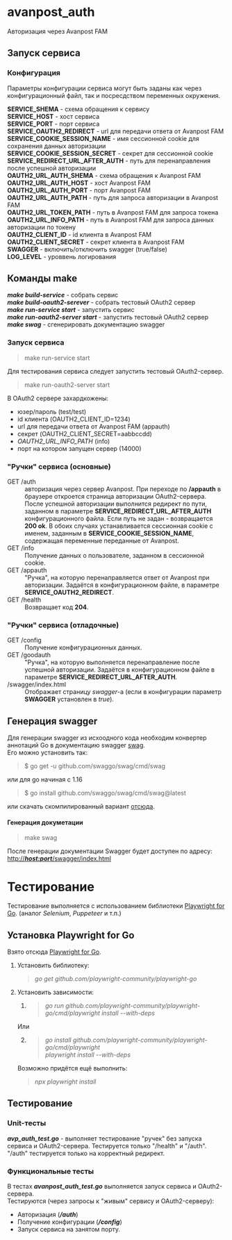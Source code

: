 # avanpost_auth
Авторизация через Avanpost FAM

## Запуск сервиса

### Конфигурация

Параметры конфигурации сервиса могут быть заданы как через конфигурационный файл,
так и посресдством переменных окружения.

**SERVICE_SHEMA** - схема обращения к сервису   
**SERVICE_HOST**  - хост  сервиса  
**SERVICE_PORT**  - порт  сервиса  
**SERVICE_OAUTH2_REDIRECT** - url для передачи ответа от Avanpost FAM    
**SERVICE_COOKIE_SESSION_NAME** - имя сессионной cookie для сохранения данных авторизации    
**SERVICE_COOKIE_SESSION_SECRET** - секрет для   сессионной cookie  
**SERVICE_REDIRECT_URL_AFTER_AUTH** - путь для перенаправления после успешной авторизации    
**OAUTH2_URL_AUTH_SHEMA** -  схема обращения к Avanpost FAM  
**OAUTH2_URL_AUTH_HOST** - хост Avanpost FAM  
**OAUTH2_URL_AUTH_PORT** - порт Avanpost FAM  
**OAUTH2_URL_AUTH_PATH** - путь для запроса авторизации в Avanpost FAM     
**OAUTH2_URL_TOKEN_PATH** - путь  в Avanpost FAM для запроса токена       
**OAUTH2_URL_INFO_PATH** - путь в Avanpost FAM для запроса данных авторизации по токену  
**OAUTH2_CLIENT_ID** -   id клиента  в Avanpost FAM  
**OAUTH2_CLIENT_SECRET**   -   секрет клиента  в Avanpost FAM     
**SWAGGER** -   включить/отключить swagger (true/false)  
**LOG_LEVEL** - уроввень логирования  



## Команды make

***make build-service*** - собрать сервис   
***make build-oauth2-serever*** - собрать тестовый OAuth2 сервер  
***make run-service start*** - запустить сервис  
***make run-oauth2-server start*** - запустить    тестовый OAuth2 сервер  
***make swag*** - сгенерировать документацию swagger       


### Запуск сервиса
> make run-service  start

Для тестирования сервиса следует запустить тестовый OAuth2-сервер.   
> make run-oauth2-server start

В OAuth2 сервере захардкожены: 
 - юзер/пароль (test/test)
 - id клиента (OAUTH2_CLIENT_ID=1234)
 - url для передачи ответа от Avanpost FAM (appauth)
 - секрет (OAUTH2_CLIENT_SECRET=aabbccdd)  
 - *OAUTH2_URL_INFO_PATH* (info)
 - порт на котором запущен сервер (14000)

### "Ручки" сервиса (основные)

<dl>
  <dt> GET /auth</dt>
  <dd>авторизация через сервер Avanpost. При переходе по <b>/appauth</b> 
в браузере откроется страница авторизации OAuth2-сервера. После успешной 
авторизации выполнится редирект по пути, заданном в параметре <b>SERVICE_REDIRECT_URL_AFTER_AUTH</b>
конфигурационного файла. Если путь не задан - возвращается <b>200 ok</b>. В обоих случаях
устанавливается сессионная cookie с именем, заданным в <b>SERVICE_COOKIE_SESSION_NAME</b>,
содержащая переменные переданные от Avanpost.
 </dd>
  <dt>GET /info</dt>
  <dd>Получение данных о пользователе, заданном в сессионной cookie.</dd>
  <dt>GET /appauth</dt>
  <dd>"Ручка", на которую перенаправляется ответ от Avanpost при авторизации. Задаётся в 
конфигурационном файле, в параметре <b>SERVICE_OAUTH2_REDIRECT</b>.
  <dt>GET /health</dt>
  <dd>Возвращает код <b>204</b>.
</dd>
</dl>

### "Ручки" сервиса (отладочные)
<dl>
  <dt>GET /config</dt>
  <dd>Получение конфигурационных данных.</dd>
  <dt>GET /goodauth</dt>
  <dd>"Ручка", на которую выполняется перенаправление после успешной авторизации. Задаётся в 
конфигурационном файле в параметре <b>SERVICE_REDIRECT_URL_AFTER_AUTH</b>.
  <dt>/swagger/index.html</dt>
  <dd>Отображает страницу <i>swagger</i>-а (если в конфигурации параметр <b>SWAGGER</b> установлен в <em>true</em>).</dd>
</dl>

## Генерация swagger

Для генерации swagger из исхоодного кода  необходим
конвертер аннотаций Go в документацию swagger [swag](https://github.com/swaggo/swag).  
Его можно установить так:

> $ go get -u github.com/swaggo/swag/cmd/swag

или для go начиная с 1.16

> $ go install github.com/swaggo/swag/cmd/swag@latest

или скачать скомпилированный вариант [отсюда](https://github.com/swaggo/swag/releases).


#### Генерация докуметации

> make swag


После генерации документации Swagger будет доступен  по адресу: [http://***host:port***/swagger/index.html](http://<host>:<port>/swagger/index.html)

 # Тестирование
 Тестирование выполняется с использованием  библиотеки [Playwright for Go](https://github.com/playwright-community/playwright-go).
 (аналог *Selenium*, *Puppeteer* и т.п.)
## Установка Playwright for Go 

Взято отсюда [Playwright for Go](https://github.com/playwright-community/playwright-go).

1. Установить библиотеку:
   >*go get github.com/playwright-community/playwright-go*
2. Установить зависимости:
   1. > *go run github.com/playwright-community/playwright-go/cmd/playwright install --with-deps*
      
   Или  
   
   2. >*go install github.com/playwright-community/playwright-go/cmd/playwright*  
   *playwright install --with-deps*
        
     Возможно придётся ещё выполнить:
    >*npx playwright install*  

## Тестирование
### Unit-тесты

***avp_auth_test.go*** - выполняет тестирование "ручек" без запуска сервиса и OAuth2-сервера.
Тестируется только "/health" и "/auth".   
"/auth" тестируется только на корректный редирект.

### Функциональные тесты

В тестах ***avanpost_auth_test.go*** выполняется запуск сервиса и OAuth2-сервера.  
Тестируются (через запросы к "живым" сервису и OAuth2-серверу): 
* Авторизация (***/auth***)
* Получение конфигурации (***/config***)
* Запуск сервиса на занятом порту.




